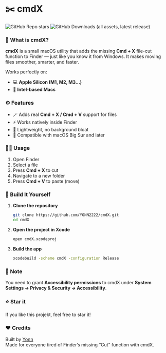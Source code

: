 # ✂️ cmdX
![GitHub Repo stars](https://img.shields.io/github/stars/YONN2222/cmdX) ![GitHub Downloads (all assets, latest release)](https://img.shields.io/github/downloads/YONN2222/cmdX/total?label=Downloads&color=%236495ED)
### 🧩 What is cmdX?

**cmdX** is a small macOS utility that adds the missing **Cmd + X** file-cut function to Finder — just like you know it from Windows. It makes moving files smoother, smarter, and faster.

Works perfectly on:
- 💻 **Apple Silicon (M1, M2, M3…)**
- 🧠 **Intel-based Macs**

### ⚙️ Features

- 🪄 Adds real **Cmd + X / Cmd + V** support for files  
- ⚡ Works natively inside Finder  
- 🧱 Lightweight, no background bloat  
- 🎯 Compatible with macOS Big Sur and later  

### 🧑‍💻 Usage

1. Open Finder  
2. Select a file  
3. Press **Cmd + X** to cut  
4. Navigate to a new folder  
5. Press **Cmd + V** to paste (move)  

### 🧰 Build It Yourself

1. **Clone the repository**
   ```bash
   git clone https://github.com/YONN2222/cmdX.git
   cd cmdX
   ```

2. **Open the project in Xcode**
   ```bash
   open cmdX.xcodeproj
   ```

3. **Build the app**
   ```bash
   xcodebuild -scheme cmdX -configuration Release
   ```

### 🧠 Note

You need to grant **Accessibility permissions** to cmdX under **System Settings → Privacy & Security → Accessibility**.

### ⭐ Star it

If you like this projekt, feel free to star it!

### ❤️ Credits

Built by [Yonn](https://github.com/YONN2222)  
Made for everyone tired of Finder’s missing “Cut” function with cmdX.
